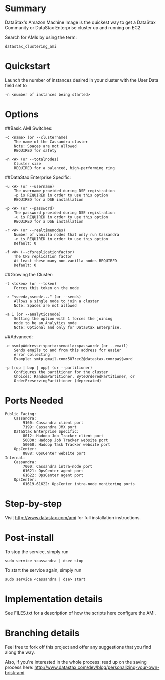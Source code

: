 Summary
=======
DataStax's Amazon Machine Image is the quickest way to get a DataStax
Community or DataStax Enterprise cluster up and running on EC2.

Search for AMIs by using the term: 

    datastax_clustering_ami


Quickstart
==========

Launch the number of instances desired in your cluster with the User
Data field set to

    -n <number of instances being started>


Options
=======

##Basic AMI Switches:

    -c <name> (or --clustername)
        The name of the Cassandra cluster
        Note: Spaces are not allowed
        REQUIRED for safety

    -n <#> (or --totalnodes) 
        Cluster size
        REQUIRED for a balanced, high-performing ring

##DataStax Enterprise Specific:

    -u <#> (or --username)
        The username provided during DSE registration
        -p is REQUIRED in order to use this option
        REQUIRED for a DSE installation

    -p <#> (or --password)
        The password provided during DSE registration
        -u is REQUIRED in order to use this option
        REQUIRED for a DSE installation

    -r <#> (or --realtimenodes)
        Number of vanilla nodes that only run Cassandra
        -n is REQUIRED in order to use this option
        Default: 0

    -f <#> (--cfsreplicationfactor)
        The CFS replication factor
        At least these many non-vanilla nodes REQUIRED
        Default: 0

##Growing the Cluster:
    
    -t <token> (or --token)
        Forces this token on the node 

    -z "<seed>,<seed>..." (or --seeds)
        Allows a single node to join a cluster
        Note: Spaces are not allowed

    -a 1 (or --analyticsnode)
        Setting the option with 1 forces the joining 
        node to be an Analytics node
        Note: Optional and only for DataStax Enterprise.

##Advanced:

    -e <smtpAddress>:<port>:<email>:<password> (or --email)
        Sends emails to and from this address for easier
        error collecting
        Example: smtp.gmail.com:587:ec2@datastax.com:pa$$word

    -p [rop | bop | opp] (or --partitioner)
        Configures the partitioner for the cluster
        Choices: RandomPartitioner, ByteOrderedPartitioner, or
        OrderPreservingPartitioner (deprecated)


Ports Needed
============

    Public Facing:
        Cassandra:
            9160: Cassandra client port
            7199: Cassandra JMX port
        DataStax Enterprise Specific:
            8012: Hadoop Job Tracker client port
            50030: Hadoop Job Tracker website port
            50060: Hadoop Task Tracker website port
        OpsCenter:
            8888: OpsCenter website port
    Internal:
        Cassandra:
            7000: Cassandra intra-node port
            61621: OpsCenter agent port
            61622: OpsCenter agent port
        OpsCenter:
            61619-61622: OpsCenter intra-node monitoring ports

Step-by-step
============

Visit http://www.datastax.com/ami for
full installation instructions.


Post-install
============

To stop the service, simply run

    sudo service <cassandra | dse> stop

To start the service again, simply run

    sudo service <cassandra | dse> start


Implementation details
======================

See FILES.txt for a description of how the scripts here configure the
AMI.


Branching details
=================

Feel free to fork off this project and offer any suggestions that you
find along the way.

Also, if you're interested in the whole process: read up on the saving
process here:
http://www.datastax.com/dev/blog/personalizing-your-own-brisk-ami
